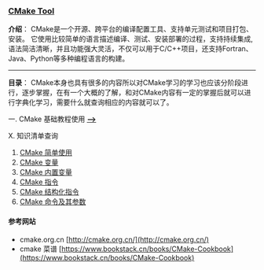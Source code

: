 ### [CMake Tool](https://cmake.org/)
**介绍**： CMake是一个开源、跨平台的编译配置工具、支持单元测试和项目打包、安装。 它使用比较简单的语言描述编译、测试、安装部署的过程，支持持续集成, 语法简洁清晰，并且功能强大灵活，不仅可以用于C/C++项目，还支持Fortran、Java、Python等多种编程语言的构建。

----

**目录**：
CMake本身也具有很多的内容所以对CMake学习的学习也应该分阶段进行，逐步掌握，在有一个大概的了解，和对CMake内容有一定的掌握后就可以进行字典化学习，需要什么就查询相应的内容就可以了。

一.  CMake 基础教程使用 [**-->**](./Foundation.md)



X. 知识清单查询

1. [CMake 简单使用](./contents/CMakeUsingSImple.md)
2. [CMake 变量](./contents/CMakeVariables.md)
3. [CMake 内置变量](./contents/CMakeInternalVariable.md)
4. [CMake 指令](./contents/CMakeInstructions.md)
5. [CMake 结构化指令](./contents/CMakeStructuredInstruction.md)
6. [CMake 命令及其参数](./contents/CMakeCommandLine.md)



#### 参考网站

- cmake.org.cn [http://cmake.org.cn/](http://cmake.org.cn/)
- cmake 菜谱 [https://www.bookstack.cn/books/CMake-Cookbook](https://www.bookstack.cn/books/CMake-Cookbook)
